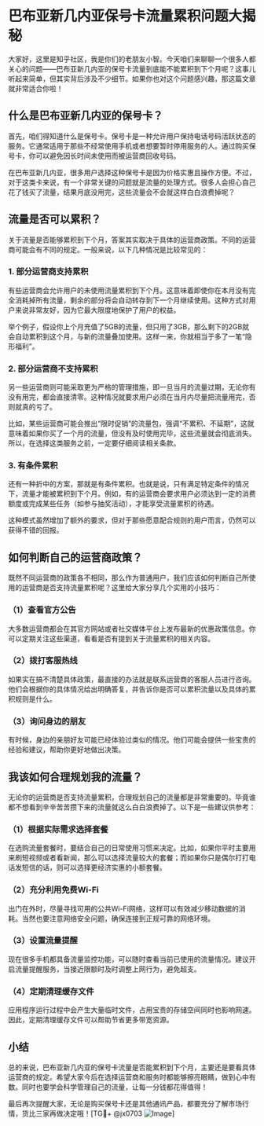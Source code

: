 # 巴布亚新几内亚保号卡流量累积问题大揭秘

大家好，这里是知乎社区，我是你们的老朋友小智。今天咱们来聊聊一个很多人都关心的问题——巴布亚新几内亚的保号卡流量到底能不能累积到下个月呢？这事儿听起来简单，但其实背后涉及不少细节。如果你也对这个问题感兴趣，那这篇文章就非常适合你啦！

## 什么是巴布亚新几内亚的保号卡？

首先，咱们得知道什么是保号卡。保号卡是一种允许用户保持电话号码活跃状态的服务。它通常适用于那些不经常使用手机或者想要暂时停用服务的人。通过购买保号卡，你可以避免因长时间未使用而被运营商回收号码。

在巴布亚新几内亚，很多用户选择这种保号卡是因为价格实惠且操作方便。不过，对于这类卡来说，有一个非常关键的问题就是流量的处理方式。很多人会担心自己花了钱买了流量，结果月底没用完，这些流量会不会就这样白白浪费掉呢？

## 流量是否可以累积？

关于流量是否能够累积到下个月，答案其实取决于具体的运营商政策。不同的运营商可能会有不同的规定。一般来说，以下几种情况是比较常见的：

### 1. **部分运营商支持累积**
有些运营商会允许用户的未使用流量累积到下个月。这意味着即使你在本月没有完全消耗掉所有流量，剩余的部分将会自动转存到下一个月继续使用。这种方式对用户来说非常友好，因为它最大限度地保护了用户的权益。

举个例子，假设你上个月充值了5GB的流量，但只用了3GB，那么剩下的2GB就会自动累积到这个月，与新的流量叠加使用。这样一来，你就相当于多了一笔“隐形福利”。

### 2. **部分运营商不支持累积**
另一些运营商则可能采取更为严格的管理措施，即一旦当月的流量过期，无论你有没有用完，都会直接清零。这种情况就要求用户必须在当月内尽量把流量用完，否则就真的亏了。

比如，某些运营商可能会推出“限时促销”的流量包，强调“不累积、不延期”，这就意味着如果你买了一个月的流量，但没有及时使用完毕，这些流量就会彻底消失。所以，在选择这类服务之前，一定要仔细阅读相关条款。

### 3. **有条件累积**
还有一种折中的方案，那就是有条件累积。也就是说，只有满足特定条件的情况下，流量才能被累积到下个月。例如，有的运营商会要求用户必须达到一定的消费额度或完成某些任务（如参与抽奖活动），才能享受流量累积的待遇。

这种模式虽然增加了额外的要求，但对于那些愿意配合规则的用户而言，仍然可以获得不错的回报。

## 如何判断自己的运营商政策？

既然不同运营商的政策各不相同，那么作为普通用户，我们应该如何判断自己所使用的运营商是否支持流量累积呢？这里给大家分享几个实用的小技巧：

### （1）查看官方公告
大多数运营商都会在其官方网站或者社交媒体平台上发布最新的优惠政策信息。你可以定期关注这些渠道，看看是否有提到关于流量累积的相关内容。

### （2）拨打客服热线
如果实在搞不清楚具体政策，最直接的办法就是联系运营商的客服人员进行咨询。他们会根据你的具体情况给出明确答复，并告诉你是否可以累积流量以及具体的累积规则是什么。

### （3）询问身边的朋友
有时候，身边的亲朋好友可能已经体验过类似的情况。他们可能会提供一些宝贵的经验和建议，帮助你更好地做出决策。

## 我该如何合理规划我的流量？

无论你的运营商是否支持流量累积，合理规划自己的流量都是非常重要的。毕竟谁都不想看到辛辛苦苦攒下来的流量就这么白白浪费掉了。以下是一些建议供参考：

### （1）根据实际需求选择套餐
在选购流量套餐时，要结合自己的日常使用习惯来决定。比如，如果你平时主要用来刷短视频或者看新闻，那么可以选择流量较大的套餐；而如果你只是偶尔打打电话发短信的话，则可以选择更经济实惠的小额套餐。

### （2）充分利用免费Wi-Fi
出门在外时，尽量寻找可用的公共Wi-Fi网络，这样可以有效减少移动数据的消耗。当然也要注意网络安全问题，确保连接到正规可靠的网络环境。

### （3）设置流量提醒
现在很多手机都具备流量监控功能，可以随时查看当前已使用的流量情况。建议开启流量提醒服务，当接近限额时及时调整上网行为，避免超支。

### （4）定期清理缓存文件
应用程序运行过程中会产生大量临时文件，占用宝贵的存储空间同时也影响网速。因此，定期清理缓存文件可以帮助节省更多带宽资源。

## 小结

总的来说，巴布亚新几内亚的保号卡流量是否能累积到下个月，主要还是要看具体运营商的规定。希望大家今后在选择运营商和服务时都能够擦亮眼睛，做到心中有数。同时也要学会科学管理自己的流量，让每一分钱都花得值得！

最后再次提醒大家，无论是购买保号卡还是其他通讯产品，都要充分了解市场行情，货比三家再做决定哦！[TG💪+ @jx0703 ![Image](https://github.com/user-attachments/assets/dbca1d08-cadb-493c-b0ec-ad6f7a83f270)]